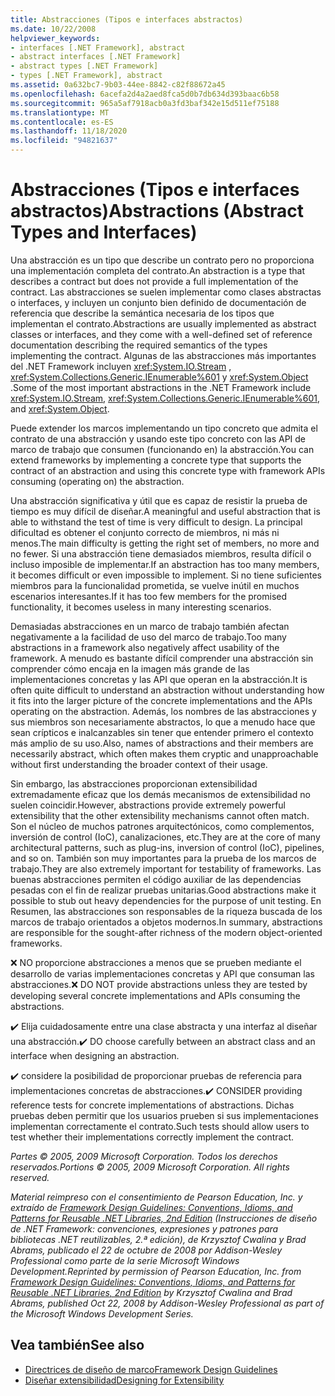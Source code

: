 ```yaml
---
title: Abstracciones (Tipos e interfaces abstractos)
ms.date: 10/22/2008
helpviewer_keywords:
- interfaces [.NET Framework], abstract
- abstract interfaces [.NET Framework]
- abstract types [.NET Framework]
- types [.NET Framework], abstract
ms.assetid: 0a632bc7-9b03-44ee-8842-c82f88672a45
ms.openlocfilehash: 6acefa2d4a2aed8fca5d0b7db634d393baac6b58
ms.sourcegitcommit: 965a5af7918acb0a3fd3baf342e15d511ef75188
ms.translationtype: MT
ms.contentlocale: es-ES
ms.lasthandoff: 11/18/2020
ms.locfileid: "94821637"
---
```

# <a name="abstractions-abstract-types-and-interfaces"></a><span data-ttu-id="1f0bb-102">Abstracciones (Tipos e interfaces abstractos)</span><span class="sxs-lookup"><span data-stu-id="1f0bb-102">Abstractions (Abstract Types and Interfaces)</span></span>
<span data-ttu-id="1f0bb-103">Una abstracción es un tipo que describe un contrato pero no proporciona una implementación completa del contrato.</span><span class="sxs-lookup"><span data-stu-id="1f0bb-103">An abstraction is a type that describes a contract but does not provide a full implementation of the contract.</span></span> <span data-ttu-id="1f0bb-104">Las abstracciones se suelen implementar como clases abstractas o interfaces, y incluyen un conjunto bien definido de documentación de referencia que describe la semántica necesaria de los tipos que implementan el contrato.</span><span class="sxs-lookup"><span data-stu-id="1f0bb-104">Abstractions are usually implemented as abstract classes or interfaces, and they come with a well-defined set of reference documentation describing the required semantics of the types implementing the contract.</span></span> <span data-ttu-id="1f0bb-105">Algunas de las abstracciones más importantes del .NET Framework incluyen <xref:System.IO.Stream> , <xref:System.Collections.Generic.IEnumerable%601> y <xref:System.Object> .</span><span class="sxs-lookup"><span data-stu-id="1f0bb-105">Some of the most important abstractions in the .NET Framework include <xref:System.IO.Stream>, <xref:System.Collections.Generic.IEnumerable%601>, and <xref:System.Object>.</span></span>

 <span data-ttu-id="1f0bb-106">Puede extender los marcos implementando un tipo concreto que admita el contrato de una abstracción y usando este tipo concreto con las API de marco de trabajo que consumen (funcionando en) la abstracción.</span><span class="sxs-lookup"><span data-stu-id="1f0bb-106">You can extend frameworks by implementing a concrete type that supports the contract of an abstraction and using this concrete type with framework APIs consuming (operating on) the abstraction.</span></span>

 <span data-ttu-id="1f0bb-107">Una abstracción significativa y útil que es capaz de resistir la prueba de tiempo es muy difícil de diseñar.</span><span class="sxs-lookup"><span data-stu-id="1f0bb-107">A meaningful and useful abstraction that is able to withstand the test of time is very difficult to design.</span></span> <span data-ttu-id="1f0bb-108">La principal dificultad es obtener el conjunto correcto de miembros, ni más ni menos.</span><span class="sxs-lookup"><span data-stu-id="1f0bb-108">The main difficulty is getting the right set of members, no more and no fewer.</span></span> <span data-ttu-id="1f0bb-109">Si una abstracción tiene demasiados miembros, resulta difícil o incluso imposible de implementar.</span><span class="sxs-lookup"><span data-stu-id="1f0bb-109">If an abstraction has too many members, it becomes difficult or even impossible to implement.</span></span> <span data-ttu-id="1f0bb-110">Si no tiene suficientes miembros para la funcionalidad prometida, se vuelve inútil en muchos escenarios interesantes.</span><span class="sxs-lookup"><span data-stu-id="1f0bb-110">If it has too few members for the promised functionality, it becomes useless in many interesting scenarios.</span></span>

 <span data-ttu-id="1f0bb-111">Demasiadas abstracciones en un marco de trabajo también afectan negativamente a la facilidad de uso del marco de trabajo.</span><span class="sxs-lookup"><span data-stu-id="1f0bb-111">Too many abstractions in a framework also negatively affect usability of the framework.</span></span> <span data-ttu-id="1f0bb-112">A menudo es bastante difícil comprender una abstracción sin comprender cómo encaja en la imagen más grande de las implementaciones concretas y las API que operan en la abstracción.</span><span class="sxs-lookup"><span data-stu-id="1f0bb-112">It is often quite difficult to understand an abstraction without understanding how it fits into the larger picture of the concrete implementations and the APIs operating on the abstraction.</span></span> <span data-ttu-id="1f0bb-113">Además, los nombres de las abstracciones y sus miembros son necesariamente abstractos, lo que a menudo hace que sean crípticos e inalcanzables sin tener que entender primero el contexto más amplio de su uso.</span><span class="sxs-lookup"><span data-stu-id="1f0bb-113">Also, names of abstractions and their members are necessarily abstract, which often makes them cryptic and unapproachable without first understanding the broader context of their usage.</span></span>

 <span data-ttu-id="1f0bb-114">Sin embargo, las abstracciones proporcionan extensibilidad extremadamente eficaz que los demás mecanismos de extensibilidad no suelen coincidir.</span><span class="sxs-lookup"><span data-stu-id="1f0bb-114">However, abstractions provide extremely powerful extensibility that the other extensibility mechanisms cannot often match.</span></span> <span data-ttu-id="1f0bb-115">Son el núcleo de muchos patrones arquitectónicos, como complementos, inversión de control (IoC), canalizaciones, etc.</span><span class="sxs-lookup"><span data-stu-id="1f0bb-115">They are at the core of many architectural patterns, such as plug-ins, inversion of control (IoC), pipelines, and so on.</span></span> <span data-ttu-id="1f0bb-116">También son muy importantes para la prueba de los marcos de trabajo.</span><span class="sxs-lookup"><span data-stu-id="1f0bb-116">They are also extremely important for testability of frameworks.</span></span> <span data-ttu-id="1f0bb-117">Las buenas abstracciones permiten el código auxiliar de las dependencias pesadas con el fin de realizar pruebas unitarias.</span><span class="sxs-lookup"><span data-stu-id="1f0bb-117">Good abstractions make it possible to stub out heavy dependencies for the purpose of unit testing.</span></span> <span data-ttu-id="1f0bb-118">En Resumen, las abstracciones son responsables de la riqueza buscada de los marcos de trabajo orientados a objetos modernos.</span><span class="sxs-lookup"><span data-stu-id="1f0bb-118">In summary, abstractions are responsible for the sought-after richness of the modern object-oriented frameworks.</span></span>

 <span data-ttu-id="1f0bb-119">❌ NO proporcione abstracciones a menos que se prueben mediante el desarrollo de varias implementaciones concretas y API que consuman las abstracciones.</span><span class="sxs-lookup"><span data-stu-id="1f0bb-119">❌ DO NOT provide abstractions unless they are tested by developing several concrete implementations and APIs consuming the abstractions.</span></span>

 <span data-ttu-id="1f0bb-120">✔️ Elija cuidadosamente entre una clase abstracta y una interfaz al diseñar una abstracción.</span><span class="sxs-lookup"><span data-stu-id="1f0bb-120">✔️ DO choose carefully between an abstract class and an interface when designing an abstraction.</span></span>

 <span data-ttu-id="1f0bb-121">✔️ considere la posibilidad de proporcionar pruebas de referencia para implementaciones concretas de abstracciones.</span><span class="sxs-lookup"><span data-stu-id="1f0bb-121">✔️ CONSIDER providing reference tests for concrete implementations of abstractions.</span></span> <span data-ttu-id="1f0bb-122">Dichas pruebas deben permitir que los usuarios prueben si sus implementaciones implementan correctamente el contrato.</span><span class="sxs-lookup"><span data-stu-id="1f0bb-122">Such tests should allow users to test whether their implementations correctly implement the contract.</span></span>

 <span data-ttu-id="1f0bb-123">*Partes © 2005, 2009 Microsoft Corporation. Todos los derechos reservados.*</span><span class="sxs-lookup"><span data-stu-id="1f0bb-123">*Portions © 2005, 2009 Microsoft Corporation. All rights reserved.*</span></span>

 <span data-ttu-id="1f0bb-124">*Material reimpreso con el consentimiento de Pearson Education, Inc. y extraído de [Framework Design Guidelines: Conventions, Idioms, and Patterns for Reusable .NET Libraries, 2nd Edition](https://www.informit.com/store/framework-design-guidelines-conventions-idioms-and-9780321545619) (Instrucciones de diseño de .NET Framework: convenciones, expresiones y patrones para bibliotecas .NET reutilizables, 2.ª edición), de Krzysztof Cwalina y Brad Abrams, publicado el 22 de octubre de 2008 por Addison-Wesley Professional como parte de la serie Microsoft Windows Development.*</span><span class="sxs-lookup"><span data-stu-id="1f0bb-124">*Reprinted by permission of Pearson Education, Inc. from [Framework Design Guidelines: Conventions, Idioms, and Patterns for Reusable .NET Libraries, 2nd Edition](https://www.informit.com/store/framework-design-guidelines-conventions-idioms-and-9780321545619) by Krzysztof Cwalina and Brad Abrams, published Oct 22, 2008 by Addison-Wesley Professional as part of the Microsoft Windows Development Series.*</span></span>

## <a name="see-also"></a><span data-ttu-id="1f0bb-125">Vea también</span><span class="sxs-lookup"><span data-stu-id="1f0bb-125">See also</span></span>

- [<span data-ttu-id="1f0bb-126">Directrices de diseño de marco</span><span class="sxs-lookup"><span data-stu-id="1f0bb-126">Framework Design Guidelines</span></span>](index.md)
- [<span data-ttu-id="1f0bb-127">Diseñar extensibilidad</span><span class="sxs-lookup"><span data-stu-id="1f0bb-127">Designing for Extensibility</span></span>](designing-for-extensibility.md)
